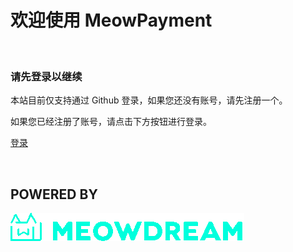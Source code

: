 # 欢迎使用 MeowPayment

<br>

### 请先登录以继续

本站目前仅支持通过 Github 登录，如果您还没有账号，请先注册一个。

如果您已经注册了账号，请点击下方按钮进行登录。

[登录](LocalButton:/user/auth.lsp?action=login)

<br>

## POWERED BY
![pic](/image/logo-title.png)